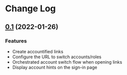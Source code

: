 # Change Log

## [0.1](https://github.com/david-04/aws-link-accountifier/tree/v0.1) (2022-01-26)

### Features

- Create accountified links
- Configure the URL to switch accounts/roles
- Orchestrated account switch flow when opening links
- Display account hints on the sign-in page
